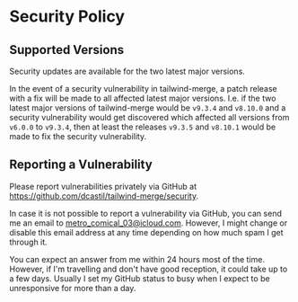 # Security Policy

## Supported Versions

Security updates are available for the two latest major versions.

In the event of a security vulnerability in tailwind-merge, a patch release with a fix will be made to all affected latest major versions. I.e. if the two latest major versions of tailwind-merge would be `v9.3.4` and `v8.10.0` and a security vulnerability would get discovered which affected all versions from `v6.0.0` to `v9.3.4`, then at least the releases `v9.3.5` and `v8.10.1` would be made to fix the security vulnerability.

## Reporting a Vulnerability

Please report vulnerabilities privately via GitHub at https://github.com/dcastil/tailwind-merge/security.

In case it is not possible to report a vulnerability via GitHub, you can send me an email to metro_comical_03@icloud.com. However, I might change or disable this email address at any time depending on how much spam I get through it.

You can expect an answer from me within 24 hours most of the time. However, if I'm travelling and don't have good reception, it could take up to a few days. Usually I set my GitHub status to busy when I expect to be unresponsive for more than a day.
